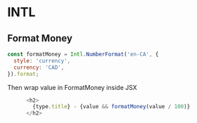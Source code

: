 # INTL

## Format Money

```javascript
const formatMoney = Intl.NumberFormat('en-CA', {
  style: 'currency',
  currency: 'CAD',
}).format;
```

Then wrap value in FormatMoney inside JSX

```javascript
      <h2>
        {type.title} - {value && formatMoney(value / 100)}
      </h2>
```
